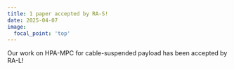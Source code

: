 ```yaml
---
title: 1 paper accepted by RA-S! 
date: 2025-04-07
image:
  focal_point: 'top'
---
```


Our work on HPA-MPC for cable-suspended payload has been accepted by RA-L!
